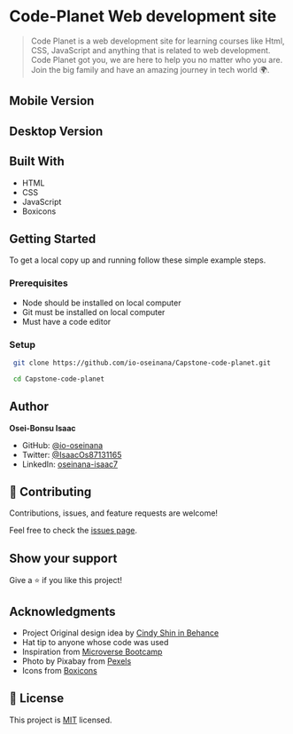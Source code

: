 # Code-Planet Web development site

> Code Planet is a web development site for learning courses like Html, CSS, JavaScript and anything that is related to web development. Code Planet got you, we are here to help you no matter who you are. Join the big family and have an amazing journey in tech world 🌍️.

## Mobile Version
  
## Desktop Version
  
## Built With

- HTML
- CSS
- JavaScript
- Boxicons

## Getting Started

To get a local copy up and running follow these simple example steps.

### Prerequisites

- Node should be installed on local computer
- Git must be installed on local computer
- Must have a code editor

### Setup

  ```bash
   git clone https://github.com/io-oseinana/Capstone-code-planet.git
  ```

  ```bash
   cd Capstone-code-planet
  ```

## Author

__Osei-Bonsu Isaac__

- GitHub: [@io-oseinana](https://github.com/io-oseinana)
- Twitter: [@IsaacOs87131165](https://twitter.com/IsaacOs87131165)
- LinkedIn: [oseinana-isaac7](https://www.linkedin.com/in/oseinana-isaac7)

## 🤝 Contributing

Contributions, issues, and feature requests are welcome!

Feel free to check the [issues page](../../issues/).

## Show your support

Give a ⭐️ if you like this project!

## Acknowledgments

- Project Original design idea by [Cindy Shin in Behance](https://creativecommons.org/licenses/by-nc/4.0/)
- Hat tip to anyone whose code was used
- Inspiration from [Microverse Bootcamp](https://www.microverse.org)
- Photo by Pixabay from [Pexels](https://www.pexels.com/search/human/)
- Icons from [Boxicons](https://boxicons.com/)

## 📝 License

This project is [MIT](./LICENSE) licensed.
